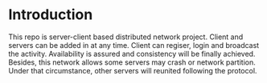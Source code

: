 # Introduction

This repo is server-client based distributed network project. Client and servers can be added in at any time. Client can regiser, login and broadcast the activity. Availability is assured and consistency will be finally achieved. Besides, this network allows some servers may crash or network partition. Under that circumstance, other servers will reunited following the protocol.
